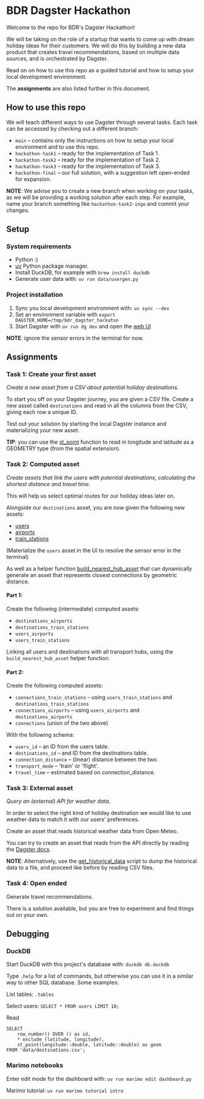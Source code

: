 # BDR Dagster Hackathon

Welcome to the repo for BDR's Dagster Hackathon!

We will be taking on the role of a startup that wants to come up with dream
holiday ideas for their customers. We will do this by building a new 
data product that creates travel recommendations, based on multiple data
sources, and is orchestrated by Dagster.

Read on on how to use this repo as a guided tutorial and how to setup your
local development environment.

The **assignments** are also listed further in this document.

## How to use this repo

We will teach different ways to use Dagster through several tasks. Each task
can be accessed by checking out a different branch:

* `main` – contains only the instructions on how to setup your local 
 environment and to use this repo.
* `hackathon-task1` – ready for the implementation of Task 1.
* `hackathon-task2` – ready for the implementation of Task 2.
* `hackathon-task3` – ready for the implementation of Task 3.
* `hackathon-final` – our full solution, with a suggestion left open-ended for
 expansion.

**NOTE**: We advise you to create a new branch when working on your tasks,
as we will be providing a working solution after each step. For example,
name your branch something like `hackathon-task2-inge` and commit your changes.

## Setup

### System requirements

* Python :)
* [uv](https://docs.astral.sh/uv/guides/install-python/) Python package manager. 
* Install DuckDB, for example with `brew install duckdb`
* Generate user data with: `uv run data/usergen.py`

### Project installation

1. Sync you local development environment with: `uv sync --dev`
2. Set an environment variable with `export DAGSTER_HOME=/tmp/bdr_dagster_hackaton`
3. Start Dagster with `uv run dg dev` and open the [web UI](http://127.0.0.1:3000)

**NOTE**: ignore the sensor errors in the terminal for now.

## Assignments

### Task 1: Create your first asset

_Create a new asset from a CSV about potential holiday destinations._

To start you off on your Dagster journey, you are given a CSV file. Create a
new asset called `destinations` and read in all the columns from the CSV,
giving each row a unique ID.

Test out your solution by starting the local Dagster instance and 
materializing your new asset.

**TIP**: you can use the [st_point](https://duckdb.org/docs/stable/core_extensions/spatial/functions.html#st_point)
function to read in longitude and latitude as a GEOMETRY type (from the 
spatial extension).

### Task 2: Computed asset

_Create assets that link the users with potential destinations, calculating the
shortest distance and travel time._

This will help us select optimal routes for our holiday ideas later on.

Alongside our `destinations` asset, you are now given the following new assets:
* [users](./src/dagster_x_duckdb_hackathon/defs/assets/users.py)
* [airports](./src/dagster_x_duckdb_hackathon/defs/assets/hubs.py)
* [train_stations](./src/dagster_x_duckdb_hackathon/defs/assets/hubs.py)

(Materialize the `users` asset in the UI to resolve the sensor error in the terminal)

As well as a helper function [build_nearest_hub_asset](./src/dagster_x_duckdb_hackathon/defs/assets/connections.py)
that can dynamically generate an asset that represents closest connections by 
geometric distance.

#### Part 1:

Create the following (intermediate) computed assets:
* `destinations_airports`
* `destinations_train_stations`
* `users_airports`
* `users_train_stations`

Linking all users and destinations with all transport hubs, using the 
`build_nearest_hub_asset` helper function.

#### Part 2:

Create the following computed assets:
* `connections_train_stations` – using `users_train_stations` and `destinations_train_stations`
* `connections_airports` – using `users_airports` and `destinations_airports`
* `connections` (union of the two above)

With the following schema:
* `users_id` – an ID from the users table.
* `destinations_id` – and ID from the destinations table.
* `connection_distance` – (linear) distance between the two.
* `transport_mode` – 'train' or 'flight'.
* `travel_time` – estimated based on connection_distance.

### Task 3: External asset

_Query an (external) API for weather data._

In order to select the right kind of holiday destination we would like to use
weather data to match it with our users' preferences.

Create an asset that reads historical weather data from Open Meteo. 

You can try to create an asset that reads from the API directly by reading the [Dagster docs](https://docs.dagster.io/guides/build/external-resources/connecting-to-apis).

**NOTE**: Alternatively, use the [get_historical_data](./data/get_historical_data.py) script to dump the historical
data to a file, and proceed like before by reading CSV files.

### Task 4: Open ended

Generate travel recommendations.

There is a solution available, but you are free to experiment and find things out on your own.

## Debugging

### DuckDB

Start DuckDB with this project's database with: `duckdb db.duckdb`

Type `.help` for a list of commands, but otherwise you can use it in a similar
way to other SQL database. Some examples:

List tables: `.tables`

Select users: `SELECT * FROM users LIMIT 10;`

Read 
```
SELECT
    row_number() OVER () as id,
    * exclude (latitude, longitude),
    st_point(longitude::double, latitude::double) as geom
FROM 'data/destinations.csv';
```

### Marimo notebooks

Enter edit mode for the dashboard with: `uv run marimo edit dashboard.py`

Marimo tutorial: `uv run marimo tutorial intro`
